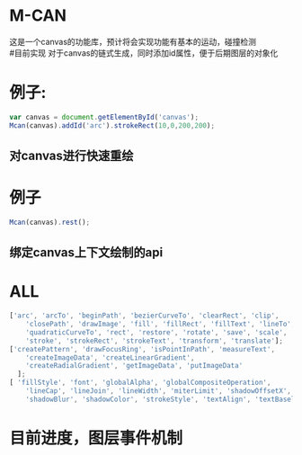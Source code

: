 # M-CAN
这是一个canvas的功能库，预计将会实现功能有基本的运动，碰撞检测<br/>
#目前实现
对于canvas的链式生成，同时添加id属性，便于后期图层的对象化<br/>
# 例子:
```javascript
var canvas = document.getElementById('canvas');
Mcan(canvas).addId('arc').strokeRect(10,0,200,200);
```
对canvas进行快速重绘
------- 
# 例子
```javascript
Mcan(canvas).rest();
```
绑定canvas上下文绘制的api
------- 
# ALL
```javascript
['arc', 'arcTo', 'beginPath', 'bezierCurveTo', 'clearRect', 'clip',
    'closePath', 'drawImage', 'fill', 'fillRect', 'fillText', 'lineTo', 'moveTo',
    'quadraticCurveTo', 'rect', 'restore', 'rotate', 'save', 'scale', 'setTransform',
    'stroke', 'strokeRect', 'strokeText', 'transform', 'translate'];
['createPattern', 'drawFocusRing', 'isPointInPath', 'measureText',
    'createImageData', 'createLinearGradient',
    'createRadialGradient', 'getImageData', 'putImageData'
  ];
[ 'fillStyle', 'font', 'globalAlpha', 'globalCompositeOperation',
    'lineCap', 'lineJoin', 'lineWidth', 'miterLimit', 'shadowOffsetX', 'shadowOffsetY',
    'shadowBlur', 'shadowColor', 'strokeStyle', 'textAlign', 'textBaseline'];
```
# 目前进度，图层事件机制
